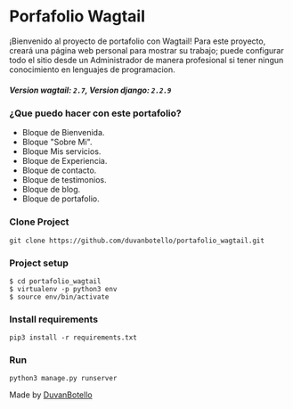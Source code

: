 # Porfafolio Wagtail

¡Bienvenido al proyecto de portafolio con Wagtail! Para este proyecto, creará una página web personal para mostrar su trabajo; puede configurar todo el sitio desde un Administrador de manera profesional si tener ningun conocimiento en lenguajes de programacion.

##### Version wagtail: `2.7`, Version django: `2.2.9`

### ¿Que puedo hacer con este portafolio?
- Bloque de Bienvenida.
- Bloque "Sobre Mi".
- Bloque Mis servicios.
- Bloque de Experiencia.
- Bloque de contacto.
- Bloque de testimonios.
- Bloque de blog.
- Bloque de portafolio.

### Clone Project
```
git clone https://github.com/duvanbotello/portafolio_wagtail.git
```

### Project setup
```
$ cd portafolio_wagtail
$ virtualenv -p python3 env
$ source env/bin/activate
```

### Install requirements
```
pip3 install -r requirements.txt
```

### Run 
```
python3 manage.py runserver
```


Made by [DuvanBotello](https://github.com/duvanbotello)


